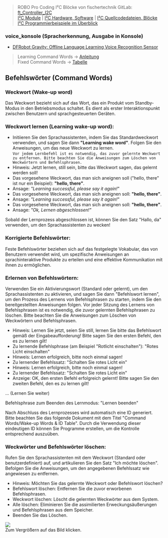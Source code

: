 > ROBO Pro Coding I²C Blöcke von fischertechnik GitLab: [ft_Controller_I2C](https://git.fischertechnik-cloud.com/i2c/ft_Controller_I2C)\
> [I²C Module](https://elssner.github.io/ft-Controller-I2C/#tabelle-1) |
[I²C Hardware, Software](https://elssner.github.io/ft-Controller-I2C/#ic) |
[I²C Quellcodedateien, Blöcke](https://elssner.github.io/ft-Controller-I2C/#beschreibung-der-quellcodedateien-alphabetisch-geordnet)\
[I²C Programmierbeispiele im Überblick](../examples)


### voice_konsole (Spracherkennung, Ausgabe in Konsole)

* [DFRobot Gravity: Offline Language Learning Voice Recognition Sensor](https://www.dfrobot.com/product-2665.html)

>Learning Command Words → [Anleitung](https://wiki.dfrobot.com/SKU_SEN0539-EN_Gravity_Voice_Recognition_Module_I2C_UART#Command%20Words)\
Fixed Command Words → [Tabelle](https://wiki.dfrobot.com/SKU_SEN0539-EN_Gravity_Voice_Recognition_Module_I2C_UART#Command%20Words%2FWake-up%20Words%20%26amp%3B%20ID%20Table)

## Befehlswörter (Command Words)
### Weckwort (Wake-up word)

Das Weckwort bezieht sich auf das Wort, das ein Produkt vom Standby-Modus in den Betriebsmodus schaltet. Es dient als erster Interaktionspunkt zwischen Benutzern und sprachgesteuerten Geräten.

### Weckwort lernen (Learning wake-up word):

* Initiieren Sie den Sprachassistenten, indem Sie das Standardweckwort verwenden, und sagen Sie dann **"Learning wake word"**. Folgen Sie den Anweisungen, um das neue Weckwort zu lernen.\
`Vor jedem Lernbefehl ist es notwendig, das zuvor gelernte Weckwort zu entfernen. Bitte beachten Sie die Anweisungen zum Löschen von Weckwörtern und Befehlsphrasen.`
* Hinweis: Jetzt lernen, still sein, bitte das Weckwort sagen, das gelernt werden soll!
* Das vorgesehene Weckwort, das man sich aneignen soll ("hello, there" ist nur ein Beispiel): **"hello, there"**.
* Ansage: *"Learning successful, please say it again!*"
* Das vorgesehene Weckwort, das man sich aneignen soll: **"hello, there"**.
* Ansage: *"Learning successful, please say it again!*"
* Das vorgesehene Weckwort, das man sich aneignen soll: **"hello, there"**.
* Ansage: *"Ok, Lernen abgeschlossen!"*

Sobald der Lernprozess abgeschlossen ist, können Sie den Satz "Hallo, da" verwenden, um den Sprachassistenten zu wecken!

### Korrigierte Befehlswörter:

Feste Befehlswörter beziehen sich auf das festgelegte Vokabular, das von Benutzern verwendet wird, um spezifische Anweisungen an sprachinteraktive Produkte zu erteilen und eine effektive Kommunikation mit ihnen zu ermöglichen.

### Erlernen von Befehlswörtern:

Verwenden Sie ein Aktivierungswort (Standard oder gelernt), um den Sprachassistenten zu aktivieren, und sagen Sie dann "Befehlswort lernen", um den Prozess des Lernens von Befehlsphrasen zu starten, indem Sie den bereitgestellten Anweisungen folgen. Vor jeder Sitzung des Lernens von Befehlsphrasen ist es notwendig, die zuvor gelernten Befehlsphrasen zu löschen. Bitte beachten Sie die Anweisungen zum Löschen von Weckwörtern und Befehlsphrasen.

* Hinweis: Lernen Sie jetzt, seien Sie still, lernen Sie bitte das Befehlswort gemäß der Eingabeaufforderung! Bitte sagen Sie den ersten Befehl, den es zu lernen gilt!
* Zu lernende Befehlsphrase (am Beispiel "Rotlicht einschalten"): "Rotes Licht einschalten"
* Hinweis: Lernen erfolgreich, bitte noch einmal sagen!
* Zu lernender Befehlssatz: "Schalten Sie rotes Licht ein"
* Hinweis: Lernen erfolgreich, bitte noch einmal sagen!
* Zu lernender Befehlssatz: "Schalten Sie rotes Licht ein"
* Anzeige: OK, den ersten Befehl erfolgreich gelernt! Bitte sagen Sie den zweiten Befehl, den es zu lernen gilt!

... (Lernen Sie weiter)

Befehlsphrase zum Beenden des Lernmodus: "Lernen beenden"

Nach Abschluss des Lernprozesses wird automatisch eine ID generiert. Bitte beachten Sie das folgende Dokument mit dem Titel "Command Words/Wake-up Words & ID Table". Durch die Verwendung dieser eindeutigen ID können Sie Programme erstellen, um die Kontrolle entsprechend auszuüben.

### Weckwörter und Befehlswörter löschen:

Rufen Sie den Sprachassistenten mit dem Weckwort (Standard oder benutzerdefiniert) auf, und artikulieren Sie den Satz "Ich möchte löschen". Befolgen Sie die Anweisungen, um den angegebenen Befehlssatz wie angewiesen zu entfernen.

* Hinweis: Möchten Sie das gelernte Weckwort oder Befehlswort löschen?
* Befehlswort löschen: Entfernen Sie die zuvor erworbenen Befehlsphrasen.
* Weckwort löschen: Löscht die gelernten Weckwörter aus dem System.
* Alle löschen: Eliminieren Sie die assimilierten Erweckungsäußerungen und Befehlsphrasen aus dem Speicher.
* Beenden Sie das Löschen.


[![](DSC00423_512.JPG)](DSC00423.JPG)\
Zum Vergrößern auf das Bild klicken.

